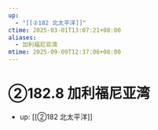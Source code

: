 ```yaml
---
up:
  - "[[②182 北太平洋]]"
ctime: 2025-03-01T13:07:21+08:00
aliases:
  - 加利福尼亚湾
mtime: 2025-09-09T12:37:06+08:00
---
```


# ②182.8 加利福尼亚湾

- up: [[②182 北太平洋]]
